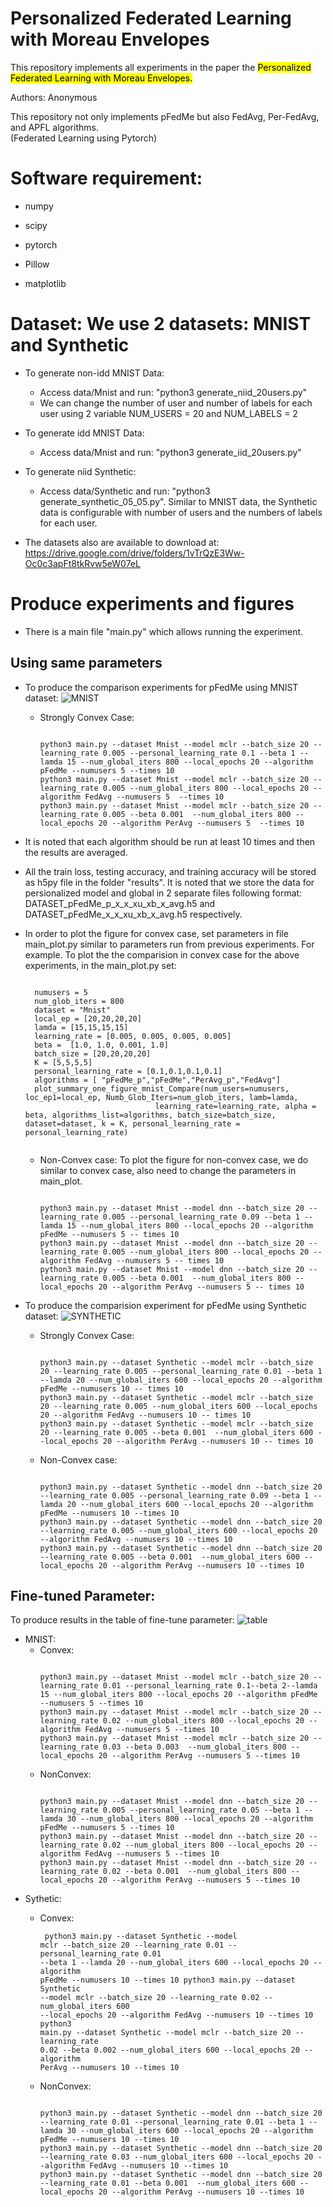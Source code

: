 # Personalized Federated Learning with Moreau Envelopes
This repository implements all experiments in the paper the <mark>Personalized Federated Learning with Moreau Envelopes<mark>.
  
Authors: Anonymous

This repository not only implements pFedMe but also FedAvg, Per-FedAvg, and APFL algorithms. \
(Federated Learning using Pytorch)

# Software requirement:
- numpy

- scipy

- pytorch

- Pillow

- matplotlib

# Dataset: We use 2 datasets: MNIST and Synthetic
- To generate non-idd MNIST Data: 
  - Access data/Mnist and run: "python3 generate_niid_20users.py"
  - We can change the number of user and number of labels for each user using 2 variable NUM_USERS = 20 and NUM_LABELS = 2

- To generate idd MNIST Data:
  - Access data/Mnist and run: "python3 generate_iid_20users.py"

- To generate niid Synthetic:
  - Access data/Synthetic and run: "python3 generate_synthetic_05_05.py". Similar to MNIST data, the Synthetic data is configurable with number of users and the numbers of labels for each user.

- The datasets also are available to download at: https://drive.google.com/drive/folders/1vTrQzE3Ww-Oc0c3apFt8tkRvw5eW07eL

# Produce experiments and figures

- There is a main file "main.py" which allows running the experiment.
## Using same parameters
- To produce the comparison experiments for pFedMe using MNIST dataset:
![MNIST](https://user-images.githubusercontent.com/44039773/83833168-a9f59680-a72e-11ea-9787-88cc150fdb53.png)

  - Strongly Convex Case:
    <pre><code>
    python3 main.py --dataset Mnist --model mclr --batch_size 20 --learning_rate 0.005 --personal_learning_rate 0.1 --beta 1 --lamda 15 --num_global_iters 800 --local_epochs 20 --algorithm pFedMe --numusers 5 --times 10
    python3 main.py --dataset Mnist --model mclr --batch_size 20 --learning_rate 0.005 --num_global_iters 800 --local_epochs 20 --algorithm FedAvg --numusers 5  --times 10
    python3 main.py --dataset Mnist --model mclr --batch_size 20 --learning_rate 0.005 --beta 0.001  --num_global_iters 800 --local_epochs 20 --algorithm PerAvg --numusers 5  --times 10
    </code></pre>
  
- It is noted that each algorithm should be run at least 10 times and then the results are averaged.

- All the train loss, testing accuracy, and training accuracy will be stored as h5py file in the folder "results". It is noted that we store the data for persionalized model and global in 2 separate files following format: DATASET_pFedMe_p_x_x_xu_xb_x_avg.h5 and DATASET_pFedMe_x_x_xu_xb_x_avg.h5 respectively. 

- In order to plot the figure for convex case, set parameters in file main_plot.py similar to parameters run from previous experiments.
  For example. To plot the the comparision in convex case for the above experiments, in the main_plot.py set:
   <pre><code>
    numusers = 5
    num_glob_iters = 800
    dataset = "Mnist"
    local_ep = [20,20,20,20]
    lamda = [15,15,15,15]
    learning_rate = [0.005, 0.005, 0.005, 0.005]
    beta =  [1.0, 1.0, 0.001, 1.0]
    batch_size = [20,20,20,20]
    K = [5,5,5,5]
    personal_learning_rate = [0.1,0.1,0.1,0.1]
    algorithms = [ "pFedMe_p","pFedMe","PerAvg_p","FedAvg"]
    plot_summary_one_figure_mnist_Compare(num_users=numusers, loc_ep1=local_ep, Numb_Glob_Iters=num_glob_iters, lamb=lamda,
                               learning_rate=learning_rate, alpha = beta, algorithms_list=algorithms, batch_size=batch_size, dataset=dataset, k = K, personal_learning_rate = personal_learning_rate)
    </code></pre>
  
  - Non-Convex case: To plot the figure for non-convex case, we do similar to convex case, also need to change the parameters in main_plot.
    <pre><code>
    python3 main.py --dataset Mnist --model dnn --batch_size 20 --learning_rate 0.005 --personal_learning_rate 0.09 --beta 1 --lamda 15 --num_global_iters 800 --local_epochs 20 --algorithm pFedMe --numusers 5 -- times 10
    python3 main.py --dataset Mnist --model dnn --batch_size 20 --learning_rate 0.005 --num_global_iters 800 --local_epochs 20 --algorithm FedAvg --numusers 5 -- times 10
    python3 main.py --dataset Mnist --model dnn --batch_size 20 --learning_rate 0.005 --beta 0.001  --num_global_iters 800 --local_epochs 20 --algorithm PerAvg --numusers 5 -- times 10
    </code></pre>
    
- To produce the comparision experiment for pFedMe using Synthetic dataset:
![SYNTHETIC](https://user-images.githubusercontent.com/44039773/83833171-ac57f080-a72e-11ea-90c7-c8480d275fff.png)

  - Strongly Convex Case:
    <pre><code>
    python3 main.py --dataset Synthetic --model mclr --batch_size 20 --learning_rate 0.005 --personal_learning_rate 0.01 --beta 1 --lamda 20 --num_global_iters 600 --local_epochs 20 --algorithm pFedMe --numusers 10 -- times 10
    python3 main.py --dataset Synthetic --model mclr --batch_size 20 --learning_rate 0.005 --num_global_iters 600 --local_epochs 20 --algorithm FedAvg --numusers 10 -- times 10
    python3 main.py --dataset Synthetic --model mclr --batch_size 20 --learning_rate 0.005 --beta 0.001  --num_global_iters 600 --local_epochs 20 --algorithm PerAvg --numusers 10 -- times 10
    </code></pre>

  - Non-Convex case: 
    <pre><code>
    python3 main.py --dataset Synthetic --model dnn --batch_size 20 --learning_rate 0.005 --personal_learning_rate 0.09 --beta 1 --lamda 20 --num_global_iters 600 --local_epochs 20 --algorithm pFedMe --numusers 10 --times 10
    python3 main.py --dataset Synthetic --model dnn --batch_size 20 --learning_rate 0.005 --num_global_iters 600 --local_epochs 20 --algorithm FedAvg --numusers 10 --times 10
    python3 main.py --dataset Synthetic --model dnn --batch_size 20 --learning_rate 0.005 --beta 0.001  --num_global_iters 600 --local_epochs 20 --algorithm PerAvg --numusers 10 --times 10
    </code></pre>

## Fine-tuned Parameter:
To produce results in the table of fine-tune parameter:
![table](https://user-images.githubusercontent.com/44039773/83837278-589ed480-a739-11ea-81a6-59efa235ecfe.png)
- MNIST:
  - Convex:
      <pre><code>
    python3 main.py --dataset Mnist --model mclr --batch_size 20 --learning_rate 0.01 --personal_learning_rate 0.1--beta 2--lamda 15 --num_global_iters 800 --local_epochs 20 --algorithm pFedMe --numusers 5 --times 10
    python3 main.py --dataset Mnist --model mclr --batch_size 20 --learning_rate 0.02 --num_global_iters 800 --local_epochs 20 --algorithm FedAvg --numusers 5 --times 10
    python3 main.py --dataset Mnist --model mclr --batch_size 20 --learning_rate 0.03 --beta 0.003  --num_global_iters 800 --local_epochs 20 --algorithm PerAvg --numusers 5 --times 10
    </code></pre>
  - NonConvex:
    <pre><code>
    python3 main.py --dataset Mnist --model dnn --batch_size 20 --learning_rate 0.005 --personal_learning_rate 0.05 --beta 1 --lamda 30 --num_global_iters 800 --local_epochs 20 --algorithm pFedMe --numusers 5 --times 10
    python3 main.py --dataset Mnist --model dnn --batch_size 20 --learning_rate 0.02 --num_global_iters 800 --local_epochs 20 --algorithm FedAvg --numusers 5 --times 10
    python3 main.py --dataset Mnist --model dnn --batch_size 20 --learning_rate 0.02 --beta 0.001  --num_global_iters 800 --local_epochs 20 --algorithm PerAvg --numusers 5 --times 10
    </code></pre>
- Sythetic:
  - Convex:
          <pre><code>
    python3 main.py --dataset Synthetic --model mclr --batch_size 20 --learning_rate 0.01 --personal_learning_rate 0.01 --beta 1 --lamda 20 --num_global_iters 600 --local_epochs 20 --algorithm pFedMe --numusers 10 --times 10
    python3 main.py --dataset Synthetic --model mclr --batch_size 20 --learning_rate 0.02 --num_global_iters 600 --local_epochs 20 --algorithm FedAvg --numusers 10 --times 10
    python3 main.py --dataset Synthetic --model mclr --batch_size 20 --learning_rate 0.02 --beta 0.002  --num_global_iters 600 --local_epochs 20 --algorithm PerAvg --numusers 10 --times 10
    </code></pre>
    
  - NonConvex:
      <pre><code>
    python3 main.py --dataset Synthetic --model dnn --batch_size 20 --learning_rate 0.01 --personal_learning_rate 0.01 --beta 1 --lamda 30 --num_global_iters 600 --local_epochs 20 --algorithm pFedMe --numusers 10 --times 10
    python3 main.py --dataset Synthetic --model dnn --batch_size 20 --learning_rate 0.03 --num_global_iters 600 --local_epochs 20 --algorithm FedAvg --numusers 10 --times 10
    python3 main.py --dataset Synthetic --model dnn --batch_size 20 --learning_rate 0.01 --beta 0.001  --num_global_iters 600 --local_epochs 20 --algorithm PerAvg --numusers 10 --times 10
    </code></pre>

